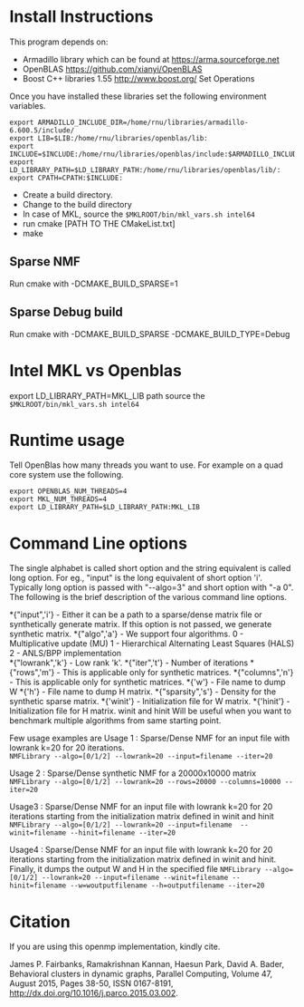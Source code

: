 Install Instructions
====================

This program depends on:

- Armadillo library which can be found at https://arma.sourceforge.net
- OpenBLAS https://github.com/xianyi/OpenBLAS
- Boost C++ libraries 1.55 http://www.boost.org/ Set Operations

Once you have installed these libraries set the following environment variables.

````
export ARMADILLO_INCLUDE_DIR=/home/rnu/libraries/armadillo-6.600.5/include/
export LIB=$LIB:/home/rnu/libraries/openblas/lib:
export INCLUDE=$INCLUDE:/home/rnu/libraries/openblas/include:$ARMADILLO_INCLUDE_DIR:
export LD_LIBRARY_PATH=$LD_LIBRARY_PATH:/home/rnu/libraries/openblas/lib/:
export CPATH=CPATH:$INCLUDE:
````

* Create a build directory. 
* Change to the build directory 
* In case of MKL, source the ````$MKLROOT/bin/mkl_vars.sh intel64````
* run cmake [PATH TO THE CMakeList.txt]
* make

Sparse NMF
---------
Run cmake with -DCMAKE_BUILD_SPARSE=1

Sparse Debug build
------------------
Run cmake with -DCMAKE_BUILD_SPARSE -DCMAKE_BUILD_TYPE=Debug

Intel MKL vs Openblas
=====================
export LD_LIBRARY_PATH=MKL_LIB path
source the ````$MKLROOT/bin/mkl_vars.sh intel64````

Runtime usage
=============
Tell OpenBlas how many threads you want to use. For example on a quad core system use the following.

````
export OPENBLAS_NUM_THREADS=4
export MKL_NUM_THREADS=4
export LD_LIBRARY_PATH=$LD_LIBRARY_PATH:MKL_LIB
````

Command Line options
====================

The single alphabet is called short option and the string equivalent is called long option. 
For eg., "input" is the long equivalent of short option 'i'. Typically long option is passed
with "--algo=3" and short option with "-a 0". The following is the brief description of 
the various command line options. 

*{"input",'i'} - Either it can be a path to a sparse/dense 
matrix file or synthetically generate matrix. If this 
option is not passed, we generate synthetic matrix.
*{"algo",'a'} - We support four algorithms. 
  0 - Multiplicative update (MU)
  1 - Hierarchical Alternating Least Squares (HALS)
  2 - ANLS/BPP implementation  
*{"lowrank",'k'} - Low rank 'k'. 
*{"iter",'t'} - Number of iterations
*{"rows",'m'} - This is applicable only for synthetic matrices. 
*{"columns",'n'} - This is applicable only for synthetic matrices. 
*{'w'} - File name to dump W 
*{'h'} - File name to dump H matrix. 
*{"sparsity",'s'} - Density for the synthetic sparse matrix. 
*{'winit'} - Initialization file for W matrix. 
*{'hinit'} - Initialization file for H matrix. 
winit and hinit Will be useful when you want to benchmark
multiple algorithms from same starting point.

Few usage examples are
Usage 1 : Sparse/Dense NMF for an input file with lowrank k=20 for 20 iterations.  
````NMFLibrary --algo=[0/1/2] --lowrank=20 --input=filename --iter=20 ````

Usage 2 : Sparse/Dense synthetic NMF for a 20000x10000 matrix
````NMFLibrary --algo=[0/1/2] --lowrank=20 --rows=20000 --columns=10000 --iter=20 ````

Usage3 : Sparse/Dense NMF for an input file with lowrank k=20 for 20 iterations starting
from the initialization matrix defined in winit and hinit
````NMFLibrary --algo=[0/1/2] --lowrank=20 --input=filename  --winit=filename --hinit=filename --iter=20 ````

Usage4 : Sparse/Dense NMF for an input file with lowrank k=20 for 20 iterations starting
from the initialization matrix defined in winit and hinit. Finally, it dumps the output
W and H in the specified file
```` NMFLibrary --algo=[0/1/2] --lowrank=20 --input=filename --winit=filename --hinit=filename --w=woutputfilename --h=outputfilename --iter=20 ````

Citation
========

If you are using this openmp implementation, kindly cite.

James P. Fairbanks, Ramakrishnan Kannan, Haesun Park, David A. Bader, Behavioral clusters in dynamic graphs, Parallel Computing, Volume 47, August 2015, Pages 38-50, ISSN 0167-8191, http://dx.doi.org/10.1016/j.parco.2015.03.002.
